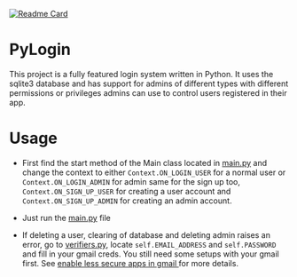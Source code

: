 [![Readme Card](https://github-readme-stats.vercel.app/api/pin/?username=teddbug&repo=PyLogin)](https://github.com/anuraghazra/github-readme-stats)

# PyLogin
This project is a fully featured login system written in Python. It uses the sqlite3 database and has support for admins of different types with different permissions or privileges admins can use to control users registered in their app.

# Usage
  - First find the start method of the Main class located in [main.py](login_system/main.py) and change the context to either `Context.ON_LOGIN_USER` for a normal user or `Context.ON_LOGIN_ADMIN` for admin
  same for the sign up too, `Context.ON_SIGN_UP_USER` for creating a user account and `Context.ON_SIGN_UP_ADMIN` for creating an admin account.
  
  - Just run the [main.py](login_system/main.py) file
  
  - If deleting a user, clearing of database and deleting admin raises an error, go to [verifiers.py](login_system/services/verifiers.py), locate `self.EMAIL_ADDRESS` and `self.PASSWORD` and fill in your gmail creds. You still need some setups with your gmail first. See [enable less secure apps in gmail ](https://www.lifewire.com/unlock-gmail-for-a-new-email-program-or-service-1171974#:~:text=To%20enable%20%22less%20secure%22%20email%20programs%20to%20access,sure%20Allow%20less%20secure%20apps%20is%20On%20.) for more details.
